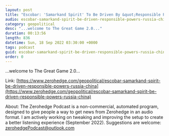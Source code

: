 ```yaml
---
layout: post
title: "Escobar: 'Samarkand Spirit' To Be Driven By &quot;Responsible Powers&quot; Russia &amp; China"
audio: escobar-samarkand-spirit-be-driven-responsible-powers-russia-china-0
category: geopolitical
desc: "...welcome to The Great Game 2.0..."
duration: 00:13:56
length: 836
datetime: Sun, 18 Sep 2022 03:30:00 +0000
tags: podcast
guid: escobar-samarkand-spirit-be-driven-responsible-powers-russia-china-0
order: 0
---
```

...welcome to The Great Game 2.0...

Link: [https://www.zerohedge.com/geopolitical/escobar-samarkand-spirit-be-driven-responsible-powers-russia-china](https://www.zerohedge.com/geopolitical/escobar-samarkand-spirit-be-driven-responsible-powers-russia-china)

About: The Zerohedge Podcast is a non-commercial, automated program, designed to give people a way to get news from Zerohedge in an audio format.  I am actively working on tweaking and improving the setup to create a better listening experience (September 2022).  Suggestions are welcome: [zerohedgePodcast@outlook.com](mailto:zerohedgePodcast@outlook.com)